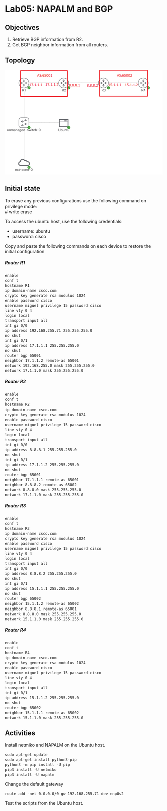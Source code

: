 # Lab05: NAPALM and BGP

## Objectives

1. Retrieve BGP information from R2.
2. Get BGP neighbor information from all routers.

## Topology

![Topology](/lab05/lab05.PNG)

## Initial state

To erase any previous configurations use the following command on privilege mode:  
\# write erase  

To access the ubuntu host, use the following credentials:
- username: ubuntu
- password: cisco

Copy and paste the following commands on each device to restore the initial configuration

##### Router R1
    enable
    conf t
    hostname R1
    ip domain-name csco.com
    crypto key generate rsa modulus 1024
    enable password cisco
    username miguel privilege 15 password cisco
    line vty 0 4
    login local
    transport input all
    int gi 0/0
    ip address 192.168.255.71 255.255.255.0
    no shut
    int gi 0/1
    ip address 17.1.1.1 255.255.255.0
    no shut
    router bgp 65001
    neighbor 17.1.1.2 remote-as 65001
    network 192.168.255.0 mask 255.255.255.0
    network 17.1.1.0 mask 255.255.255.0

##### Router R2
    enable
    conf t
    hostname R2
    ip domain-name csco.com
    crypto key generate rsa modulus 1024
    enable password cisco
    username miguel privilege 15 password cisco
    line vty 0 4
    login local
    transport input all
    int gi 0/0
    ip address 8.8.8.1 255.255.255.0
    no shut
    int gi 0/1
    ip address 17.1.1.2 255.255.255.0
    no shut
    router bgp 65001
    neighbor 17.1.1.1 remote-as 65001
    neighbor 8.8.8.2 remote-as 65002
    network 8.8.8.0 mask 255.255.255.0
    network 17.1.1.0 mask 255.255.255.0

##### Router R3
    enable
    conf t
    hostname R3
    ip domain-name csco.com
    crypto key generate rsa modulus 1024
    enable password cisco
    username miguel privilege 15 password cisco
    line vty 0 4
    login local
    transport input all
    int gi 0/0
    ip address 8.8.8.2 255.255.255.0
    no shut
    int gi 0/1
    ip address 15.1.1.1 255.255.255.0
    no shut
    router bgp 65002
    neighbor 15.1.1.2 remote-as 65002
    neighbor 8.8.8.1 remote-as 65001
    network 8.8.8.0 mask 255.255.255.0
    network 15.1.1.0 mask 255.255.255.0

##### Router R4
    enable
    conf t
    hostname R4
    ip domain-name csco.com
    crypto key generate rsa modulus 1024
    enable password cisco
    username miguel privilege 15 password cisco
    line vty 0 4
    login local
    transport input all
    int gi 0/1
    ip address 15.1.1.2 255.255.255.0
    no shut
    router bgp 65002
    neighbor 15.1.1.1 remote-as 65002
    network 15.1.1.0 mask 255.255.255.0

## Activities
Install netmiko and NAPALM on the Ubuntu host.

    sudo apt-get update
    sudo apt-get install python3-pip
    python3 -m pip install -U pip
    pip3 install -U netmiko
    pip3 install -U napalm

Change the default gateway
    
    route add -net 0.0.0.0/0 gw 192.168.255.71 dev enp0s2

Test the scripts from the Ubuntu host.
